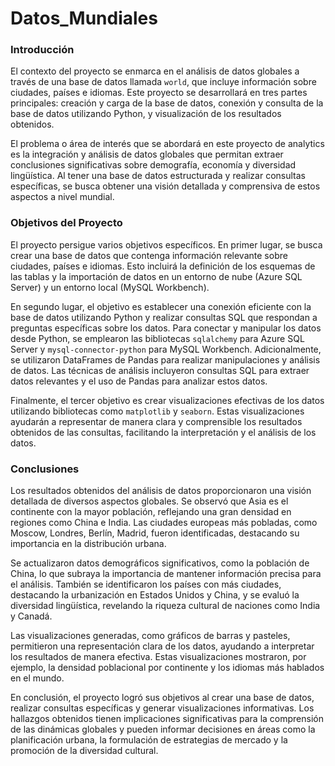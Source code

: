 # Datos_Mundiales

### Introducción
 El contexto del proyecto se enmarca en el análisis de datos globales a través de una base de datos llamada `world`, que incluye información sobre ciudades, países e idiomas. Este proyecto se desarrollará en tres partes principales: creación y carga de la base de datos, conexión y consulta de la base de datos utilizando Python, y visualización de los resultados obtenidos.

El problema o área de interés que se abordará en este proyecto de analytics es la integración y análisis de datos globales que permitan extraer conclusiones significativas sobre demografía, economía y diversidad lingüística. 
Al tener una base de datos estructurada y realizar consultas específicas, se busca obtener una visión detallada y comprensiva de estos aspectos a nivel mundial.

### Objetivos del Proyecto

El proyecto persigue varios objetivos específicos. 
En primer lugar, se busca crear una base de datos que contenga información relevante sobre ciudades, países e idiomas. Esto incluirá la definición de los esquemas de las tablas y la importación de datos en un entorno de nube (Azure SQL Server) y un entorno local (MySQL Workbench).

En segundo lugar, el objetivo es establecer una conexión eficiente con la base de datos utilizando Python y realizar consultas SQL que respondan a preguntas específicas sobre los datos. Para conectar y manipular los datos desde Python, se emplearon las bibliotecas `sqlalchemy` para Azure SQL Server y `mysql-connector-python` para MySQL Workbench. Adicionalmente, se utilizaron DataFrames de Pandas para realizar manipulaciones y análisis de datos. Las técnicas de análisis incluyeron consultas SQL para extraer datos relevantes y el uso de Pandas para analizar estos datos.

Finalmente, el tercer objetivo es crear visualizaciones efectivas de los datos utilizando bibliotecas como `matplotlib` y `seaborn`. Estas visualizaciones ayudarán a representar de manera clara y comprensible los resultados obtenidos de las consultas, facilitando la interpretación y el análisis de los datos.


### Conclusiones

Los resultados obtenidos del análisis de datos proporcionaron una visión detallada de diversos aspectos globales. Se observó que Asia es el continente con la mayor población, reflejando una gran densidad en regiones como China e India. Las ciudades europeas más pobladas, como Moscow, Londres, Berlín, Madrid, fueron identificadas, destacando su importancia en la distribución urbana.

Se actualizaron datos demográficos significativos, como la población de China, lo que subraya la importancia de mantener información precisa para el análisis. También se identificaron los países con más ciudades, destacando la urbanización en Estados Unidos y China, y se evaluó la diversidad lingüística, revelando la riqueza cultural de naciones como India y Canadá.

Las visualizaciones generadas, como gráficos de barras y pasteles, permitieron una representación clara de los datos, ayudando a interpretar los resultados de manera efectiva. Estas visualizaciones mostraron, por ejemplo, la densidad poblacional por continente y los idiomas más hablados en el mundo.

En conclusión, el proyecto logró sus objetivos al crear una base de datos, realizar consultas específicas y generar visualizaciones informativas. Los hallazgos obtenidos tienen implicaciones significativas para la comprensión de las dinámicas globales y pueden informar decisiones en áreas como la planificación urbana, la formulación de estrategias de mercado y la promoción de la diversidad cultural.

